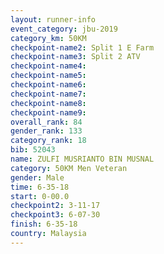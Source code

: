 ```yaml
---
layout: runner-info 
event_category: jbu-2019 
category_km: 50KM 
checkpoint-name2: Split 1 E Farm 
checkpoint-name3: Split 2 ATV 
checkpoint-name4: 
checkpoint-name5: 
checkpoint-name6: 
checkpoint-name7: 
checkpoint-name8: 
checkpoint-name9: 
overall_rank: 84
gender_rank: 133
category_rank: 18
bib: 52043
name: ZULFI MUSRIANTO BIN MUSNAL
category: 50KM Men Veteran
gender: Male
time: 6-35-18
start: 0-00.0
checkpoint2: 3-11-17
checkpoint3: 6-07-30
finish: 6-35-18
country: Malaysia
---
```

